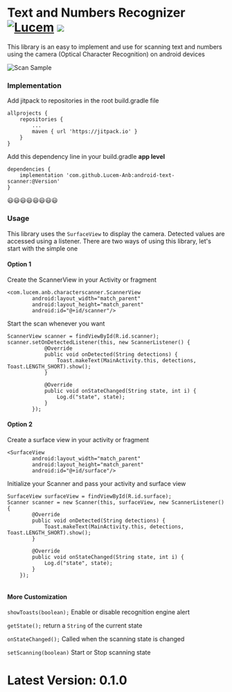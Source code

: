 # Text and Numbers Recognizer [![Lucem](https://camo.githubusercontent.com/cfcaf3a99103d61f387761e5fc445d9ba0203b01/68747470733a2f2f7472617669732d63692e6f72672f6477796c2f657374612e7376673f6272616e63683d6d6173746572)](https://about.me/lucem-anb) [![](https://jitpack.io/v/Lucem-Anb/android-text-scanner.svg)](https://jitpack.io/#Lucem-Anb/android-text-scanner)
This library is an easy to implement and use for scanning text and numbers using the camera (Optical Character Recognition) on android devices

![Scan Sample](http://i.imgur.com/YukmNOz.png)

### Implementation 
Add jitpack to repositories in the root build.gradle file

```
allprojects {
	repositories {
		...
		maven { url 'https://jitpack.io' }
	}
}
```

Add this dependency line in your build.gradle **app level**

```
dependencies {
	implementation 'com.github.Lucem-Anb:android-text-scanner:@Version'
}
```
:smiley::smiley::smiley::smiley::smiley::smiley::smiley::smiley:

### Usage

This library uses the `SurfaceView` to display the camera. Detected values are accessed using a listener. There are
two ways of using this library, let's start with the simple one

#### Option 1
Create the ScannerView in your Activity or fragment
```
<com.lucem.anb.characterscanner.ScannerView
        android:layout_width="match_parent"
        android:layout_height="match_parent"
        android:id="@+id/scanner"/>
```

Start the scan whenever you want
```
ScannerView scanner = findViewById(R.id.scanner);
scanner.setOnDetectedListener(this, new ScannerListener() {
            @Override
            public void onDetected(String detections) {
                Toast.makeText(MainActivity.this, detections, Toast.LENGTH_SHORT).show();
            }

            @Override
            public void onStateChanged(String state, int i) {
                Log.d("state", state);
            }
        });
```

#### Option 2
Create a surface view in your activity or fragment
```
<SurfaceView
        android:layout_width="match_parent"
        android:layout_height="match_parent"
        android:id="@+id/surface"/>
```

Initialize your Scanner and pass your activity and surface view

```
SurfaceView surfaceView = findViewById(R.id.surface);
Scanner scanner = new Scanner(this, surfaceView, new ScannerListener() {
        @Override
        public void onDetected(String detections) {
            Toast.makeText(MainActivity.this, detections, Toast.LENGTH_SHORT).show();
        }

        @Override
        public void onStateChanged(String state, int i) {
            Log.d("state", state);
        }
    });
    
```

#### More Customization

`showToasts(boolean);` Enable or disable recognition engine alert

`getState();` return a `String` of the current state

`onStateChanged();` Called when the scanning state is changed

`setScanning(boolean)` Start or Stop scanning state

# Latest Version: 0.1.0
